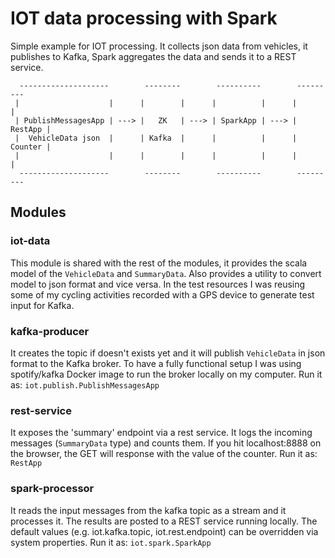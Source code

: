 # IOT data processing with Spark

Simple example for IOT processing.
It collects json data from vehicles, it publishes to Kafka, Spark aggregates the data and sends it to a REST service.

```text
  --------------------        --------        ----------        ---------
 |                    |      |        |      |          |      |         |
 | PublishMessagesApp | ---> |   ZK   | ---> | SparkApp | ---> | RestApp |
 |  VehicleData json  |      | Kafka  |      |          |      | Counter |
 |                    |      |        |      |          |      |         |
  --------------------        --------        ----------        ---------
```

## Modules

### iot-data
This module is shared with the rest of the modules, it provides the scala model of the ```VehicleData``` and ```SummaryData```.
Also provides a utility to convert model to json format and vice versa.
In the test resources I was reusing some of my cycling activities recorded with a GPS device to generate test input for Kafka.

### kafka-producer
It creates the topic if doesn't exists yet and it will publish ```VehicleData``` in json format to the Kafka broker.
To have a fully functional setup I was using spotify/kafka Docker image to run the broker locally on my computer.
Run it as: ```iot.publish.PublishMessagesApp```

### rest-service
It exposes the 'summary' endpoint via a rest service. It logs the incoming messages (```SummaryData``` type) and counts them.
If you hit localhost:8888 on the browser, the GET will response with the value of the counter.
Run it as: ```RestApp```

### spark-processor
It reads the input messages from the kafka topic as a stream and it processes it. The results are posted to a
REST service running locally.
The default values (e.g. iot.kafka.topic, iot.rest.endpoint) can be overridden via system properties.
Run it as: ```iot.spark.SparkApp```